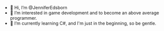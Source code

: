 - 👋 Hi, I’m @JenniferEdsborn
- 👀 I’m interested in game development and to become an above average programmer.
- 🌱 I’m currently learning C#, and I'm just in the beginning, so be gentle.

<!---
JenniferEdsborn/JenniferEdsborn is a ✨ special ✨ repository because its `README.md` (this file) appears on your GitHub profile.
You can click the Preview link to take a look at your changes.
--->
